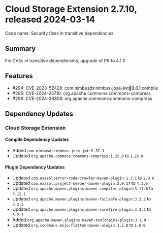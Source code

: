 # Cloud Storage Extension 2.7.10, released 2024-03-14

Code name: Security fixes in transitive dependencies

## Summary
Fix CVEs in transitive dependencies, upgrade of PK to 4.1.0

## Features

* #294: CVE-2023-52428: com.nimbusds:nimbus-jose-jwt:jar:9.8.1:compile
* #295: CVE-2024-25710: org.apache.commons:commons-compress
* #296: CVE-2024-26308: org.apache.commons:commons-compress

## Dependency Updates

### Cloud Storage Extension

#### Compile Dependency Updates

* Added `com.nimbusds:nimbus-jose-jwt:9.37.3`
* Updated `org.apache.commons:commons-compress:1.25.0` to `1.26.0`

#### Plugin Dependency Updates

* Updated `com.exasol:error-code-crawler-maven-plugin:1.3.1` to `2.0.0`
* Updated `com.exasol:project-keeper-maven-plugin:2.9.17` to `4.1.0`
* Updated `org.apache.maven.plugins:maven-compiler-plugin:3.11.0` to `3.12.1`
* Updated `org.apache.maven.plugins:maven-failsafe-plugin:3.2.2` to `3.2.5`
* Updated `org.apache.maven.plugins:maven-surefire-plugin:3.2.2` to `3.2.5`
* Added `org.apache.maven.plugins:maven-toolchains-plugin:3.1.0`
* Updated `org.codehaus.mojo:flatten-maven-plugin:1.5.0` to `1.6.0`

